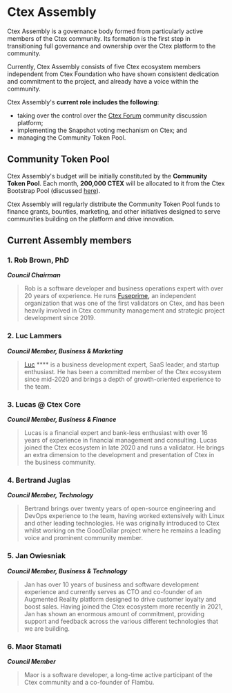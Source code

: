 # Ctex Assembly

Ctex Assembly is a governance body formed from particularly active members of the Ctex community. Its formation is the first step in transitioning full governance and ownership over the Ctex platform to the community. &#x20;

Currently, Ctex Assembly consists of five Ctex ecosystem members independent from Ctex Foundation who have shown consistent dedication and commitment to the project, and already have a voice within the community.

Ctex Assembly's **current role includes the following**:&#x20;

* taking over the control over the [Ctex Forum](https://forum.ctexscan.com/) community discussion platform;
* implementing the Snapshot voting mechanism on Ctex; and
* managing the Community Token Pool.

## Community Token Pool

Ctex Assembly's budget will be initially constituted by the **Community Token Pool**. Each month, **200,000 CTEX** will be allocated to it from the Ctex Bootstrap Pool (discussed [here](https://docs.ctexscan.com/general/fuse-token/fuse-supply-and-current-distribution)).

Ctex Assembly will regularly distribute the Community Token Pool funds to finance grants, bounties, marketing, and other initiatives designed to serve communities building on the platform and drive innovation. &#x20;

## Current Assembly members

### **1. Rob Brown, PhD** <a href="#b624" id="b624"></a>

_**Council Chairman**_

> Rob is a software developer and business operations expert with over 20 years of experience. He runs [Fuseprime](https://fuseprime.com/)**,** an independent organization that was one of the first validators on Ctex, and has been heavily involved in Ctex community management and strategic project development since 2019.

### **2. Luc Lammers** <a href="#1b91" id="1b91"></a>

_**Council Member, Business & Marketing**_

> [Luc](https://www.luclammers.com/) **** is a business development expert, SaaS leader, and startup enthusiast. He has been a committed member of the Ctex ecosystem since mid-2020 and brings a depth of growth-oriented experience to the team.

### **3. Lucas @ Ctex Core** <a href="#2105" id="2105"></a>

_**Council Member, Business & Finance**_

> Lucas is a financial expert and bank-less enthusiast with over 16 years of experience in financial management and consulting. Lucas joined the Ctex ecosystem in late 2020 and runs a validator. He brings an extra dimension to the development and presentation of Ctex in the business community.

### **4. Bertrand Juglas** <a href="#41a8" id="41a8"></a>

_**Council Member, Technology**_

> Bertrand brings over twenty years of open-source engineering and DevOps experience to the team, having worked extensively with Linux and other leading technologies. He was originally introduced to Ctex whilst working on the GoodDollar project where he remains a leading voice and prominent community member.

### **5. Jan Owiesniak** <a href="#bce2" id="bce2"></a>

_**Council Member, Business & Technology**_

> Jan has over 10 years of business and software development experience and currently serves as CTO and co-founder of an Augmented Reality platform designed to drive customer loyalty and boost sales. Having joined the Ctex ecosystem more recently in 2021, Jan has shown an enormous amount of commitment, providing support and feedback across the various different technologies that we are building.



### **6. Maor Stamati** <a href="#b624" id="b624"></a>

_**Council Member**_

> Maor is a software developer, a long-time active participant of the Ctex community and a co-founder of Flambu.&#x20;
